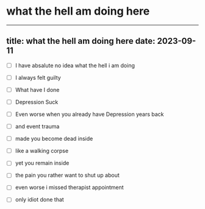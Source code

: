 # what the hell am doing here

---
title: what the hell am doing here
date: 2023-09-11
---

- [ ] I have absalute no idea what the hell i am doing
- [ ] I always felt guilty
- [ ] What have I done
- [ ] Depression Suck
- [ ] Even worse when you already have Depression years back
- [ ] and event trauma
- [ ] made you become dead inside
- [ ] like a walking corpse
- [ ] yet you remain inside
- [ ] the pain you rather want to shut up about
- [ ] even worse i missed therapist appointment
- [ ] only idiot done that

